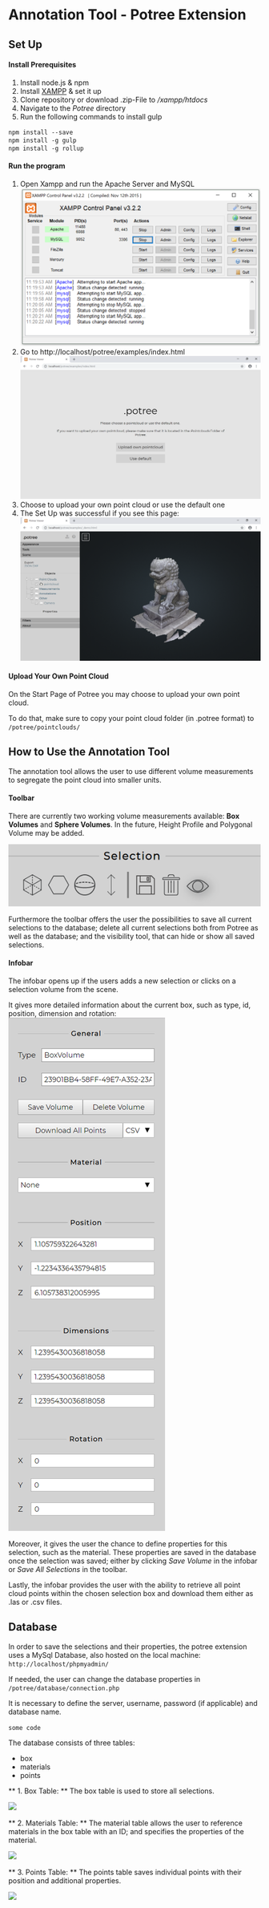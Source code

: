 # Annotation Tool - Potree Extension

## Set Up

#### Install Prerequisites
1. Install node.js & npm
1. Install [XAMPP](https://www.apachefriends.org/index.html) & set it up
1. Clone repository or download .zip-File to */xampp/htdocs*
1. Navigate to the *Potree* directory
1. Run the following commands to install gulp
```
npm install --save
npm install -g gulp
npm install -g rollup
```

#### Run the program

1. Open Xampp and run the Apache Server and MySQL
![XAMPP](./images/xampp.png)
1. Go to http://localhost/potree/examples/index.html
![Index Page](./images/index_page.png)
1. Choose to upload your own point cloud or use the default one
1. The Set Up was successful if you see this page:
![Main Page](./images/main_page.png)

#### Upload Your Own Point Cloud

On the Start Page of Potree you may choose to upload your own point cloud.

To do that, make sure to copy your point cloud folder (in .potree format) to ```/potree/pointclouds/```

## How to Use the Annotation Tool

The annotation tool allows the user to use different volume measurements to segregate the point cloud into smaller units.

#### Toolbar

There are currently two working volume measurements available: **Box Volumes** and **Sphere Volumes**. In the future, Height Profile and Polygonal Volume may be added.

![Toolbar](./images/selection_toolbar.png)

Furthermore the toolbar offers the user the possibilities to save all current selections to the database; delete all current selections both from Potree as well as the database; and the visibility tool, that can hide or show all saved selections.

#### Infobar

The infobar opens up if the users adds a new selection or clicks on a selection volume from the scene.

It gives more detailed information about the current box, such as type, id, position, dimension and rotation:
 ![Infobar](./images/infobar.png)

Moreover, it gives the user the chance to define properties for this selection, such as the material. These properties are saved in the database once the selection was saved; either by clicking *Save Volume* in the infobar or *Save All Selections* in the toolbar.

Lastly, the infobar provides the user with the ability to retrieve all point cloud points within the chosen selection box and download them either as .las or .csv files.


## Database

In order to save the selections and their properties, the potree extension uses a MySql Database, also hosted on the local machine: ```http://localhost/phpmyadmin/```

If needed, the user can change the database properties in ```/potree/database/connection.php ```

It is necessary to define the server, username, password (if applicable) and database name.

```some code```

The database consists of three tables:
* box
* materials
* points

** 1. Box Table: **
The box table is used to store all selections.

![](./images/database_box_table.png)

** 2. Materials Table: **
The material table allows the user to reference materials in the box table with an ID; and specifies the properties of the material.

![](./images/database_material_table.png)

** 3. Points Table: **
The points table saves individual points with their position and additional properties.

![](./images/database_point_table.png)
